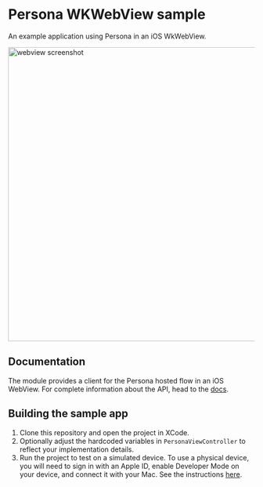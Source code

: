 # Persona WKWebView sample

An example application using Persona in an iOS WkWebView.

<img
  src="https://raw.githubusercontent.com/persona-id/persona-ios-webview/master/assets/screenshot.png"
  alt="webview screenshot" height="600px"
/>

## Documentation

The module provides a client for the Persona hosted flow in an iOS WebView.  For complete information about the API, head to the [docs](https://docs.withpersona.com).

## Building the sample app

1. Clone this repository and open the project in XCode.
2. Optionally adjust the hardcoded variables in `PersonaViewController` to reflect your implementation details.
3. Run the project to test on a simulated device. To use a physical device, you will need to sign in with an Apple ID, enable Developer Mode on your device, and connect it with your Mac. See the instructions [here](https://developer.apple.com/documentation/xcode/running-your-app-in-simulator-or-on-a-device#Connect-real-devices-to-your-Mac).
